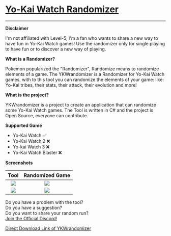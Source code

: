 # [Yo-Kai Watch Randomizer](https://github.com/Tiniifan/YKWrandomizer/releases/tag/1.1.0.0)
___________________________________________________________________________
**Disclaimer**

I'm not affiliated with Level-5, I'm a fan who wants to share a new way to have fun in Yo-Kai Watch games!
Use the randomizer only for single playing to have fun or to discover a new way of playing.

**What is a Randomizer?**

Pokemon popularized the "Randomizer", Randomize means to randomize elements of a game.
The YKWrandomizer is a Randomizer for Yo-Kai Watch games, with to this tool you can randomize the elements of your game:
like: Yo-Kai tribes, their stats, their attack, their evolution and more!

**What is the project?**

YKWrandomizer is a project to create an application that can randomize some Yo-Kai Watch games.
The Tool is written in C# and the project is Open Source, everyone can contribute.

**Supported Game**
- Yo-Kai Watch ✅
- Yo-Kai Watch 2 ❌
- Yo-kai Watch 3 ❌
- Yo-Kai Watch Blaster ❌

**Screenshots**

Tool| Randomized Game
:-------------------------:|:------------------------:
![](https://i.imgur.com/W7BsbI2.png)  |  ![](https://i.imgur.com/JQPzBUj.png)
![](https://i.imgur.com/hMxW7N8.png)  |  ![](https://i.imgur.com/7j9KKxi.png)

Do you have a problem with the tool? <br/>
Do you have a suggestion? <br/>
Do you want to share your random run? <br/>
[Join the Official Discord!](https://discord.gg/3wKp5ZxA9N)

[Direct Download Link of YKWrandomizer](https://github.com/Tiniifan/YKWrandomizer/releases/download/1.1.0.0/YKWrandomizer.exe)
